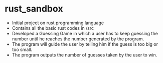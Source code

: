 # rust_sandbox
* Initial project on rust programming language
* Contains all the basic rust codes in /src 
* Developed a Guessing Game in which a user has to keep guessing the number until he reaches the number generated by the program. 
* The program will guide the user by telling him if the guess is too big or too small.
* The program outputs the number of guesses taken by the user to win.
